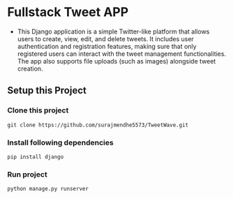 # Fullstack Tweet APP 
- This Django application is a simple Twitter-like platform that allows users to create, view, edit, and delete tweets. It includes user authentication and registration features, making sure that only registered users can interact with the tweet management functionalities. The app also supports file uploads (such as images) alongside tweet creation.

## Setup this Project

### Clone this project
```
git clone https://github.com/surajmendhe5573/TweetWave.git
```

### Install following dependencies
```
pip install django
```

### Run project
```
python manage.py runserver
```
